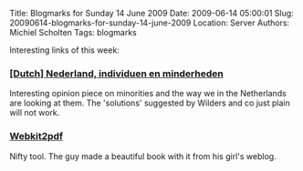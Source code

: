 Title: Blogmarks for Sunday 14 June 2009
Date: 2009-06-14 05:00:01
Slug: 20090614-blogmarks-for-sunday-14-june-2009
Location: Server
Authors: Michiel Scholten
Tags: blogmarks

<p>Interesting links of this week:</p>
<h3><a href="http://weblogs3.nrc.nl/commentaar/2009/06/13/nederland-individuen-en-minderheden/">[Dutch] Nederland, individuen en minderheden</a></h3>
<p>Interesting opinion piece on minorities and the way we in the Netherlands are looking at them. The 'solutions' suggested by Wilders and co just plain will not work.</p>
<h3><a href="http://www.colino.net/wordpress/archives/2009/06/07/webkit2pdf/">Webkit2pdf</a></h3>
<p>Nifty tool. The guy made a beautiful book with it from his girl's weblog.</p>
